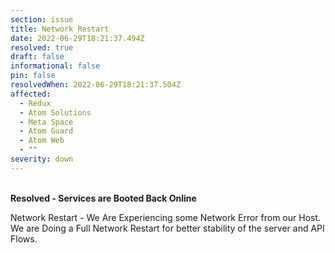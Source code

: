 ```yaml
---
section: issue
title: Network Restart
date: 2022-06-29T18:21:37.494Z
resolved: true
draft: false
informational: false
pin: false
resolvedWhen: 2022-06-29T18:21:37.504Z
affected:
  - Redux
  - Atom Solutions
  - Meta Space
  - Atom Guard
  - Atom Web
  - ""
severity: down
---
```

\
**Resolved  - Services are Booted Back Online**

Network Restart - We Are Experiencing some Network Error from our Host. We are Doing a Full Network Restart for better stability of the server and API Flows.